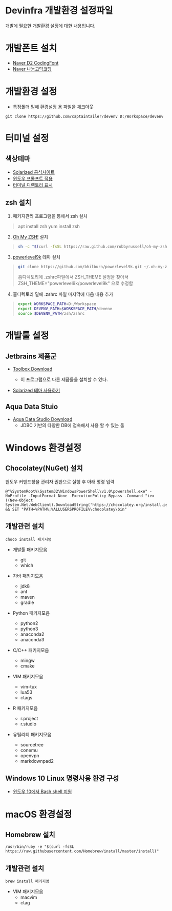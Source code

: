 Devinfra 개발환경 설정파일
======================

개발에 필요한 개발환경 설정에 대한 내용입니다.

# 개발폰트 설치

- [Naver D2 CodingFont](https://github.com/naver/d2codingfont)
- [Naver 나눔고딕코딩](https://github.com/naver/nanumfont)

# 개발환경 설정

- 특정폴더 밑에 환경설정 용 파일을 체크아웃
```
git clone https://github.com/captaintailer/devenv D:/Workspace/devenv
```

# 터미널 설정

## 색상테마
- [Solarized 공식사이트](http://ethanschoonover.com/solarized)
- [윈도우 프롬프트 적용](https://github.com/neilpa/cmd-colors-solarized)
- [터미널 디렉토리 표시](https://github.com/seebi/dircolors-solarized)


## zsh 설치
1. 패키지관리 프로그램을 통해서 zsh 설치
> apt install zsh
> yum install zsh

2. [Oh My ZSH!](http://ohmyz.sh) 설치
> ```zsh
> sh -c "$(curl -fsSL https://raw.github.com/robbyrussell/oh-my-zsh/master/tools/install.sh)"
> ```

3. [powerlevel9k](https://github.com/bhilburn/powerlevel9k) 테마 설치
> ```zsh
> git clone https://github.com/bhilburn/powerlevel9k.git ~/.oh-my-zsh/custom/themes/powerlevel9k
> ```
> 홈디렉토리에 .zshrc파일에서 ZSH_THEME 설정을 찾아서 ZSH_THEME="powerlevel9k/powerlevel9k" 으로 수정함

4. 홈디렉토리 밑에 .zshrc 파일 마지막에 다음 내용 추가
> ```zsh
> export WORKSPACE_PATH=D:/Workspace
> export DEVENV_PATH=$WORKSPACE_PATH/devenv
> source $DEVENV_PATH/zsh/zshrc
> ```

# 개발툴 설정

## Jetbrains 제품군

- [Toolbox Download](https://www.jetbrains.com/toolbox/app/)
    - 이 프로그램으로 다른 제품들을 설치할 수 있다.


- [Solarized 테마 사용하기](https://github.com/jkaving/intellij-colors-solarized)

## Aqua Data Stuio

- [Aqua Data Studio Download](http://www.aquafold.com/aquadatastudio_downloads)
    - JDBC 기반의 다양한 DB에 접속해서 사용 할 수 있는 툴

# Windows 환경설정

## Chocolatey(NuGet) 설치
윈도우 커맨드창을 관리자 권한으로 실행 후 아래 명령 입력
```
@"%SystemRoot%\System32\WindowsPowerShell\v1.0\powershell.exe" -NoProfile -InputFormat None -ExecutionPolicy Bypass -Command "iex ((New-Object System.Net.WebClient).DownloadString('https://chocolatey.org/install.ps1'))" && SET "PATH=%PATH%;%ALLUSERSPROFILE%\chocolatey\bin"
```

## 개발관련 설치
```
choco install 패키지명
```

- 개발툴 패키지모음
    - git
    - which


- 자바 패키지모음
    - jdk8
    - ant
    - maven
    - gradle


- Python 패키지모음
    - python2
    - python3
    - anaconda2
    - anaconda3


- C/C++ 패키지모음
    - mingw
    - cmake


- VIM 패키지모음
    - vim-tux
    - lua53
    - ctags


- R 패키지모음
    - r.project
    - r.studio


- 유틸리티 패키지모음
    - sourcetree
    - conemu
    - openvpn
    - markdownpad2

## Windows 10 Linux 명령사용 환경 구성

* [윈도우 10에서 Bash shell 지원](https://blogs.msdn.microsoft.com/eva/?p=7633)

# macOS 환경설정

## Homebrew 설치
```
/usr/bin/ruby -e "$(curl -fsSL https://raw.githubusercontent.com/Homebrew/install/master/install)"
```

## 개발관련 설치
```
brew install 패키지명
```

- VIM 패키지모음
    - macvim
    - ctag

